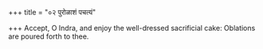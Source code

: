 +++
title = "०२ पुरोळाशं पचत्यं"

+++
Accept, O Indra, and enjoy the well-dressed sacrificial cake: Oblations are poured forth to thee.